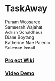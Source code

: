 # TaskAway
Punam Woosaree  
Sameerah Wajahat  
Adrian Schuldhaus  
Diane Boytang  
Katherine Mae Patenio  
Suleman Ismail  

### [Project Wiki](https://github.com/CMPUT301W18T19/TaskAway/wiki)  

### [Video Demo](https://youtu.be/7hN3skUWkvo) 
  
